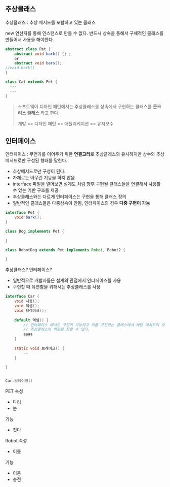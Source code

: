 ## 추상클래스

추상클래스 : 추상 메서드를  포함하고 있는 클래스

new 연산자를 통해 인스턴스로 만들 수 없다.
반드시 상속을 통해서 구체적인 클래스를 만들어서 사용을 해야한다.


```java
abstract class Pet {
    abstract void bark() {} ;
    or
    abstract void bars();
//void bark()
}

class Cat extends Pet {
  ---
  ---
}
```


> 소프트웨어 디자인 패턴에서는 추상클래스를 상속에서 구현하는 클래스를 **콘크리스 클래스** 라고 한다.
>
> 개발 => 디자인 패턴 => 애플리케이션 => 유지보수


## 인터페이스

인터페이스 : 무언가를 이어주기 위한 **연결고리**로 추상클래스와 유사하지만 상수와 추상메서드로만 구성된 형태를 말한다.

- 추상메서드로만 구성이 된다.
- 자체로는 아무런 기능을 하지 않음
- interface 파일을 열어보면 설계도 처럼 향후 구현될 클래스들을 연결해서 사용할 수 있는 기반 구조를 제공
- 추상클래스와는 다르게 인터페이스는 구현을 통해 클래스 정의
- 일반적인 클래스들은 다중상속이 안됨, 인터페이스의 경우 **다중 구현이 가능**


```java
interface Pet {
    void bark();
}

class Dog implements Pet {
    
}

class RobotDog extends Pet implements Robot, Robot2 {
    
}
```

추상클래스? 인터페이스?
- 일반적으로 개발자들은 설계의 관점에서 인터페이스를 사용
- 구현할 때 유연함을 위해서는 추상클래스를 사용

```java
interface Car {
    void 시동();
    void 엑셀();
    void 브레이크();
    
    default 엑셀() {
        // 인터페이스 메서드 구현이 가능하고 이를 구현하는 클래스에서 해당 메서드의 오버라이딩도 가능해져
        // 추상클래스의 역할을 정할 수 있다.
        aaaa
    }
    
    static void 브레이크() {
        ~~
    }
    
}


Car.브레이크()
``` 

PET
속성
- 다리
- 눈

기능
- 짓다


Robot
속성
- 이름

기능
- 이동
- 충전
